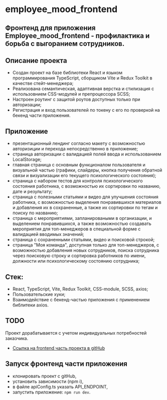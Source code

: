 # employee_mood_frontend

## Фронтенд для приложения **Employee_mood_frontend** - профилактика и борьба с выгоранием сотрудников.

## Описание проекта

- Создан проект на базе библиотеки React и языком программирования TypeScript, сборщиком Vite и Redux Toolkit в качестве стейт-менеджера;
- Реализована cемантическая, адаптивная верстка и стилизация с использовнием CSS-модулей и препроцессора SCSS;
- Настроен роутинг с защитой роутов доступных только при авторизации;
- Регистрация и вход пользователей по токену с его по проверкой на бекенд части приложения.

## Приложение

- презентационный лендинг согласно макету с возможностью авторизиции и перехода непосредственно в приложение;
- страница авторизации с валидацией полей ввода и использованием LocalStorage;
- главная страница с основным функционалом пользователя и визуальной частью (графики, слайдеры, кнопка получения обратной связи и визуализации его текущего психологического состояния);
- страница с набором тестов для контроля психологического состояния работника, с возможностью их сортировки по названию, дате и результату;
- страница с полезными статьями и видео для улучшения состояния работника, с возможностью выделения понравившихся материалов и добавления их в сохраненные, а также их сортировки по тегам и поиску по названию;
- страница с мероприятиями, запланироваными в организации, и выделением понравившихся, а также возможностью создавать мероприятия для топ-менеджеров в специальной форме с валидацией вводимых значений;
- страница с сохраненными статьями, видео и поисковой строкой;
- страница "Моя команда", доступная только для топ-менеджеров, с возможностью добавления новых сотрудников, поиска сотрудника через поисковую строку и сортировка работников по имени, должности или психологическому состоянию сотрудника;

## Стек:

- React, TypeScript, Vite, Redux Toolkit, CSS-module, SCSS, axios;
- Пользовательские хуки;
- Взаимодействие с бекенд-частью приложения с применением библитеки axios.

## TODO

Проект дорабатывается с учетом индивидуальных потребностей заказчика.

- [Ссылка на frontend часть проекта в gitHub](https://github.com/moodbeat/Frontend)

## Запуск фронтенд части приложения

- клонировать проект c gitHub,
- установить зависимости (npm i),
- в файле apiConfig.ts указать API_ENDPOINT,
- запустить приложение: `npm run dev`.

